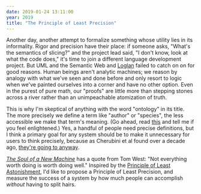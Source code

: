 ```yaml
---
date: 2019-01-24 13:11:00
year: 2019
title: "The Principle of Least Precision"
---
```


Another day,
another attempt to formalize something whose utility lies in its informality.
Rigor and precision have their place:
if someone asks,
"What's the semantics of slicing?"
and the project lead said, "I don't know, look at what the code does,"
it's time to join a different language development project.
But UML and the Semantic Web and [Loglan](https://en.wikipedia.org/wiki/Loglan) failed to catch on on for good reasons.
Human beings aren't analytic machines;
we reason by analogy with what we've seen and done before
and only resort to logic when we've painted ourselves into a corner and have no other option.
Even in the purest of pure math,
our "proofs" are little more than stepping stones across a river
rather than an unimpeachable atomization of truth.

This is why I'm skeptical of anything with the word "ontology" in its title.
The more precisely we define a term like "author" or "species",
the less accessible we make that term's meaning.
(Go ahead, read [this](https://en.wikipedia.org/wiki/Authorship_and_ownership_in_copyright_law_in_Canada)
and tell me if you feel enlightened.)
Yes,
a handful of people need precise definitions,
but I think a primary goal for any system should be
to make it unnecessary for users to think precisely,
because as Cherubini et al found over a decade ago,
[they're going to anyway](https://www.microsoft.com/en-us/research/wp-content/uploads/2016/02/p557-cherubini.pdf).

*[The Soul of a New Machine](https://en.wikipedia.org/wiki/The_Soul_of_a_New_Machine)*
has a quote from Tom West:
"Not everything worth doing is worth doing well."
Inspired by the [Principle of Least Astonishment](https://en.wikipedia.org/wiki/Principle_of_least_astonishment),
I'd like to propose a Principle of Least Precision,
and measure the success of a system by how much people can accomplish *without* having to split hairs.
